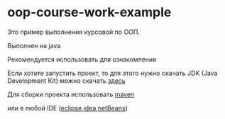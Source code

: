 oop-course-work-example
=======================

Это пример выполнения курсовой по ООП.

Выполнен на java

Рекомендуется использовать для ознакомления

Если хотите запустить проект, то для этого нужно скачать JDK (Java Development Kit) можно скачать [здесь](http://www.oracle.com/technetwork/java/javase/downloads/index.html)

Для сборки проекта использовать [maven](http://maven.apache.org/)

или в любой IDE ([eclipse](https://www.eclipse.org/downloads/),[idea](https://www.jetbrains.com/idea/download/),[netBeans](https://netbeans.org/))
